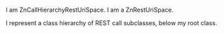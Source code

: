 I am ZnCallHierarchyRestUriSpace.
I am a ZnRestUriSpace.

I represent a class hierarchy of REST call subclasses, below my root class.